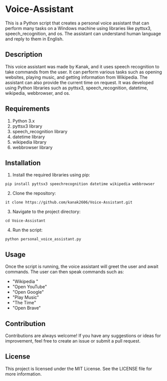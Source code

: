 # Voice-Assistant
This is a Python script that creates a personal voice assistant that can perform many tasks on a Windows machine using libraries like pyttsx3, speech_recognition, and os. The assistant can understand human language and reply to them in English.
## Description
This voice assistant was made by Kanak, and it uses speech recognition to take commands from the user. It can perform various tasks such as opening websites, playing music, and getting information from Wikipedia. The assistant can also provide the current time on request. It was developed using Python libraries such as pyttsx3, speech_recognition, datetime, wikipedia, webbrowser, and os.
## Requirements
1. Python 3.x
2. pyttsx3 library
3. speech_recognition library
4. datetime library
5. wikipedia library
6. webbrowser library
## Installation
1. Install the required libraries using pip:
```
pip install pyttsx3 speechrecognition datetime wikipedia webbrowser
```
2. Clone the repository: 
```
it clone https://github.com/kanak2606/Voice-Assistant.git
```
3. Navigate to the project directory:
```
cd Voice-Assistant
```
4. Run the script:
```
python personal_voice_assistant.py
```
## Usage
Once the script is running, the voice assistant will greet the user and await commands. The user can then speak commands such as:

* "Wikipedia <query>"
* "Open YouTube"
* "Open Google"
* "Play Music"
* "The Time"
* "Open Brave"

## Contribution
Contributions are always welcome! If you have any suggestions or ideas for improvement, feel free to create an issue or submit a pull request.
## License
This project is licensed under the MIT License. See the LICENSE file for more information.

